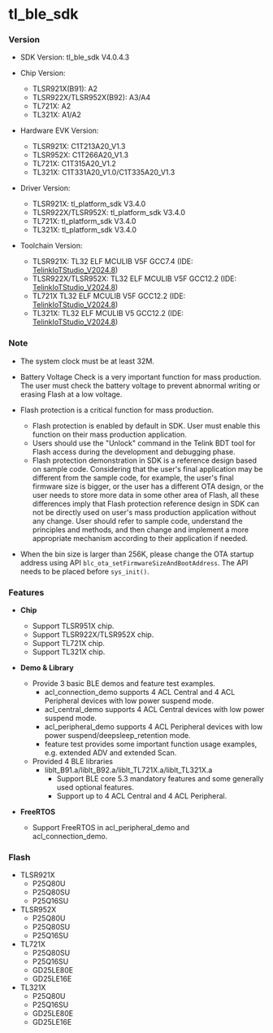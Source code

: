 # tl_ble_sdk 

### Version

* SDK Version: tl_ble_sdk V4.0.4.3
* Chip Version: 
  - TLSR921X(B91):           A2
  - TLSR922X/TLSR952X(B92):  A3/A4
  - TL721X:                  A2
  - TL321X:                  A1/A2
* Hardware EVK Version:
    - TLSR921X:                C1T213A20_V1.3
    - TLSR952X:                C1T266A20_V1.3
    - TL721X:                  C1T315A20_V1.2
    - TL321X:                  C1T331A20_V1.0/C1T335A20_V1.3

* Driver Version: 
  - TLSR921X:                tl_platform_sdk V3.4.0
  - TLSR922X/TLSR952X:       tl_platform_sdk V3.4.0
  - TL721X:                  tl_platform_sdk V3.4.0
  - TL321X:                  tl_platform_sdk V3.4.0
* Toolchain Version:
  - TLSR921X:                TL32 ELF MCULIB V5F GCC7.4  (IDE: [TelinkIoTStudio_V2024.8](https://wiki.telink-semi.cn/wiki/IDE-and-Tools/Telink_IoT_Studio/))
  - TLSR922X/TLSR952X:       TL32 ELF MCULIB V5F GCC12.2 (IDE: [TelinkIoTStudio_V2024.8](https://wiki.telink-semi.cn/wiki/IDE-and-Tools/Telink_IoT_Studio/))
  - TL721X                   TL32 ELF MCULIB V5F GCC12.2 (IDE: [TelinkIoTStudio_V2024.8](https://wiki.telink-semi.cn/wiki/IDE-and-Tools/Telink_IoT_Studio/))
  - TL321X:                  TL32 ELF MCULIB V5 GCC12.2 (IDE: [TelinkIoTStudio_V2024.8](https://wiki.telink-semi.cn/wiki/IDE-and-Tools/Telink_IoT_Studio/))

### Note
* The system clock must be at least 32M.
* Battery Voltage Check is a very important function for mass production. The user must check the battery voltage to prevent abnormal writing or erasing Flash at a low voltage.
* Flash protection is a critical function for mass production.
    * Flash protection is enabled by default in SDK. User must enable this function on their mass production application.
    * Users should use the "Unlock" command in the Telink BDT tool for Flash access during the development and debugging phase.
    * Flash protection demonstration in SDK is a reference design based on sample code. Considering that the user's final application may be different from the sample code, for example, the user's final firmware size is bigger, or the user has a different OTA design, or the user needs to store more data in some other area of Flash, all these differences imply that Flash protection reference design in SDK can not be directly used on user's mass production application without any change. User should refer to sample code, understand the principles and methods, and then change and implement a more appropriate mechanism according to their application if needed.

* When the bin size is larger than 256K, please change the OTA startup address using API `blc_ota_setFirmwareSizeAndBootAddress`. The API needs to be placed before `sys_init()`.

### Features
* **Chip**
  - Support TLSR951X chip.
  - Support TLSR922X/TLSR952X chip.
  - Support TL721X chip.
  - Support TL321X chip.
* **Demo & Library**
  - Provide 3 basic BLE demos and feature test examples.
	- acl_connection_demo supports 4 ACL Central and 4 ACL Peripheral devices with low power suspend mode.
	- acl_central_demo supports 4 ACL Central devices with low power suspend mode.
	- acl_peripheral_demo supports 4 ACL Peripheral devices with low power suspend/deepsleep_retention mode.
	- feature test provides some important function usage examples, e.g. extended ADV and extended Scan.
  - Provided 4 BLE libraries
    - liblt_B91.a/liblt_B92.a/liblt_TL721X.a/liblt_TL321X.a
	  - Support BLE core 5.3 mandatory features and some generally used optional features.
	  - Support up to 4 ACL Central and 4 ACL Peripheral.

* **FreeRTOS**
  - Support FreeRTOS in acl_peripheral_demo and acl_connection_demo. 


### Flash
* TLSR921X
  - P25Q80U
  - P25Q80SU
  - P25Q16SU
* TLSR952X
    - P25Q80U
    - P25Q80SU
    - P25Q16SU
* TL721X
    - P25Q80SU
    - P25Q16SU
    - GD25LE80E
    - GD25LE16E
* TL321X
    - P25Q80U
    - P25Q16SU
    - GD25LE80E
    - GD25LE16E
